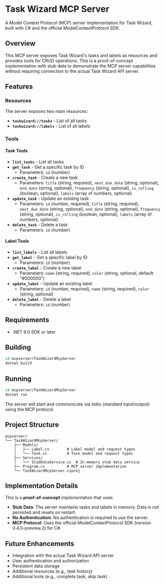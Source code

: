 # Task Wizard MCP Server

A Model Context Protocol (MCP) server implementation for Task Wizard, built with C# and the official ModelContextProtocol SDK.

## Overview

This MCP server exposes Task Wizard's tasks and labels as resources and provides tools for CRUD operations. This is a proof-of-concept implementation with stub data to demonstrate the MCP server capabilities without requiring connection to the actual Task Wizard API server.

## Features

### Resources

The server exposes two main resources:

- **`taskwizard://tasks`** - List of all tasks
- **`taskwizard://labels`** - List of all labels

### Tools

#### Task Tools

- **`list_tasks`** - List all tasks
- **`get_task`** - Get a specific task by ID
  - Parameters: `id` (number)
- **`create_task`** - Create a new task
  - Parameters: `title` (string, required), `next_due_date` (string, optional), `end_date` (string, optional), `frequency` (string, optional), `is_rolling` (boolean, optional), `labels` (array of numbers, optional)
- **`update_task`** - Update an existing task
  - Parameters: `id` (number, required), `title` (string, required), `next_due_date` (string, optional), `end_date` (string, optional), `frequency` (string, optional), `is_rolling` (boolean, optional), `labels` (array of numbers, optional)
- **`delete_task`** - Delete a task
  - Parameters: `id` (number)

#### Label Tools

- **`list_labels`** - List all labels
- **`get_label`** - Get a specific label by ID
  - Parameters: `id` (number)
- **`create_label`** - Create a new label
  - Parameters: `name` (string, required), `color` (string, optional, default: "#000000")
- **`update_label`** - Update an existing label
  - Parameters: `id` (number, required), `name` (string, required), `color` (string, optional)
- **`delete_label`** - Delete a label
  - Parameters: `id` (number)

## Requirements

- .NET 9.0 SDK or later

## Building

```bash
cd mcpserver/TaskWizardMcpServer
dotnet build
```

## Running

```bash
cd mcpserver/TaskWizardMcpServer
dotnet run
```

The server will start and communicate via stdio (standard input/output) using the MCP protocol.

## Project Structure

```
mcpserver/
└── TaskWizardMcpServer/
    ├── Models/
    │   ├── Label.cs        # Label model and request types
    │   └── Task.cs         # Task model and request types
    ├── Services/
    │   └── StubDataService.cs  # In-memory stub data service
    ├── Program.cs          # MCP server implementation
    └── TaskWizardMcpServer.csproj
```

## Implementation Details

This is a **proof-of-concept** implementation that uses:

- **Stub Data**: The server maintains tasks and labels in memory. Data is not persisted and resets on restart.
- **No Authentication**: No authentication is required to use the server.
- **MCP Protocol**: Uses the official ModelContextProtocol SDK (version 0.4.0-preview.2) for C#.

## Future Enhancements

- Integration with the actual Task Wizard API server
- User authentication and authorization
- Persistent data storage
- Additional resources (e.g., task history)
- Additional tools (e.g., complete task, skip task)
